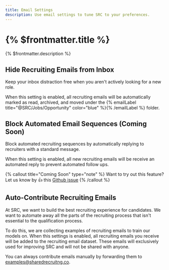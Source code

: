 ```yaml
---
title: Email Settings
description: Use email settings to tune SRC to your preferences.
---
```


# {% $frontmatter.title %}

{% $frontmatter.description %}

## Hide Recruiting Emails from Inbox

Keep your inbox distraction free when you aren't actively looking for a new role.

When this setting is enabled, all recruiting emails will be automatically marked as read, archived, and moved under the {% emailLabel title="@SRC/Jobs/Opportunity" color="blue" %}{% /emailLabel %}
 folder.

## Block Automated Email Sequences  (Coming Soon)

Block automated recruiting sequences by automatically replying to recruiters with a standard message.

When this setting is enabled, all new recruiting emails will be receive an automated reply to prevent automated follow ups.

{% callout title="Coming Soon" type="note" %}
Want to try out this feature? Let us know by 👍 this [Github issue](https://github.com/shared-recruiting-co/shared-recruiting-co/issues/64)
{% /callout %}

## Auto-Contribute Recruiting Emails

At SRC, we want to build the best recruiting experience for candidates. We want to automate away all the parts of the recruiting process that isn't essential to the qualification process.

To do this, we are collecting examples of recruiting emails to train our models on. When this settings is enabled, all recruiting emails you receive will be added to the recruiting email dataset. These emails will exclusively used for improving SRC and will not be shared with anyone.

You can always contribute emails manually by forwarding them to [examples@sharedrecruitng.co](mailto:examples@sharedrecruiting.co).

